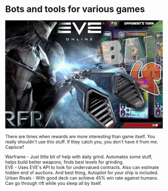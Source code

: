 # Bots and tools for various games

![Picure of Multiple Games](https://github.com/Skoteinos1/game_tools/blob/main/Games.jpg) 

There are times when rewards are more interesting than game itself. You really shouldn't use this stuff. If they catch you, you don't have it from me. Capisce? 

Warframe - Just little bit of help with daily grind. Automates some stuff, helps build better weapons, finds best levels for grinding.<br>
EVE - Uses EVE's API to look for undervalued contracts. Also can estimate hidden end of auctions. And best thing, Autopilot for your ship is included.<br>
Urban Rivals - With good deck can achieve 45% win rate against humans. Can go through rift while you sleep all by itself.<br>
